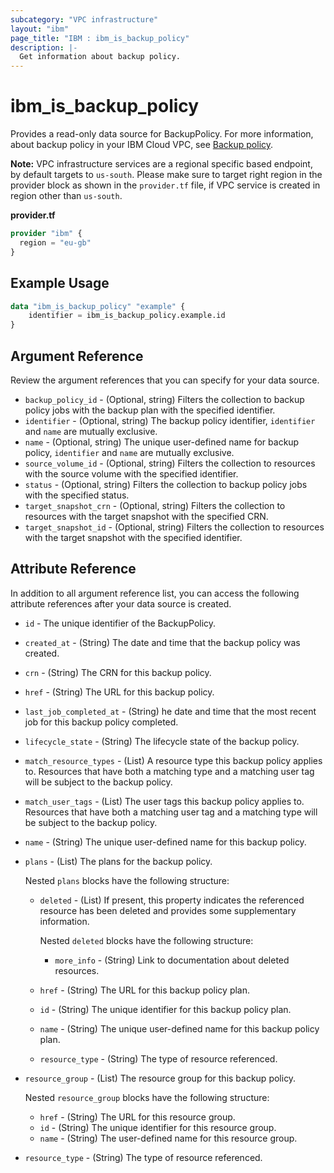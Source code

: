 ```yaml
---
subcategory: "VPC infrastructure"
layout: "ibm"
page_title: "IBM : ibm_is_backup_policy"
description: |-
  Get information about backup policy.
---
```


# ibm_is_backup_policy

Provides a read-only data source for BackupPolicy. For more information, about backup policy in your IBM Cloud VPC, see [Backup policy](https://cloud.ibm.com/docs/vpc?topic=vpc-creating-backup-policy).

**Note:** 
VPC infrastructure services are a regional specific based endpoint, by default targets to `us-south`. Please make sure to target right region in the provider block as shown in the `provider.tf` file, if VPC service is created in region other than `us-south`.

**provider.tf**

```terraform
provider "ibm" {
  region = "eu-gb"
}
```

## Example Usage

```terraform
data "ibm_is_backup_policy" "example" {
	identifier = ibm_is_backup_policy.example.id
}
```

## Argument Reference
Review the argument references that you can specify for your data source. 

- `backup_policy_id` - (Optional, string) Filters the collection to backup policy jobs with the backup plan with the specified identifier.
- `identifier` - (Optional, string) The backup policy identifier, `identifier` and `name` are mutually exclusive.
- `name` - (Optional, string) The unique user-defined name for backup policy, `identifier` and `name` are mutually exclusive.
- `source_volume_id` - (Optional, string) Filters the collection to resources with the source volume with the specified identifier.
- `status` - (Optional, string) Filters the collection to backup policy jobs with the specified status.
- `target_snapshot_crn` - (Optional, string) Filters the collection to resources with the target snapshot with the specified CRN.
- `target_snapshot_id` - (Optional, string) Filters the collection to resources with the target snapshot with the specified identifier.

## Attribute Reference
In addition to all argument reference list, you can access the following attribute references after your data source is created.

- `id` - The unique identifier of the BackupPolicy.
- `created_at` - (String) The date and time that the backup policy was created.
- `crn` - (String) The CRN for this backup policy.
- `href` - (String) The URL for this backup policy.
- `last_job_completed_at` - (String) he date and time that the most recent job for this backup policy completed.
- `lifecycle_state` - (String) The lifecycle state of the backup policy.
- `match_resource_types` - (List) A resource type this backup policy applies to. Resources that have both a matching type and a matching user tag will be subject to the backup policy.
- `match_user_tags` - (List) The user tags this backup policy applies to. Resources that have both a matching user tag and a matching type will be subject to the backup policy.
- `name` - (String) The unique user-defined name for this backup policy.
- `plans` - (List) The plans for the backup policy.
  
  Nested `plans` blocks have the following structure:
  - `deleted` - (List) If present, this property indicates the referenced resource has been deleted and provides some supplementary information. 
    
    Nested `deleted` blocks have the following structure:
    - `more_info` - (String) Link to documentation about deleted resources.
  - `href` - (String) The URL for this backup policy plan.
  - `id` - (String) The unique identifier for this backup policy plan.
  - `name` - (String) The unique user-defined name for this backup policy plan.
  - `resource_type` - (String) The type of resource referenced.
- `resource_group` - (List) The resource group for this backup policy.
  
  Nested `resource_group` blocks have the following structure:
  - `href` - (String) The URL for this resource group.
  - `id` - (String) The unique identifier for this resource group.
  - `name` - (String) The user-defined name for this resource group.
- `resource_type` - (String) The type of resource referenced.

